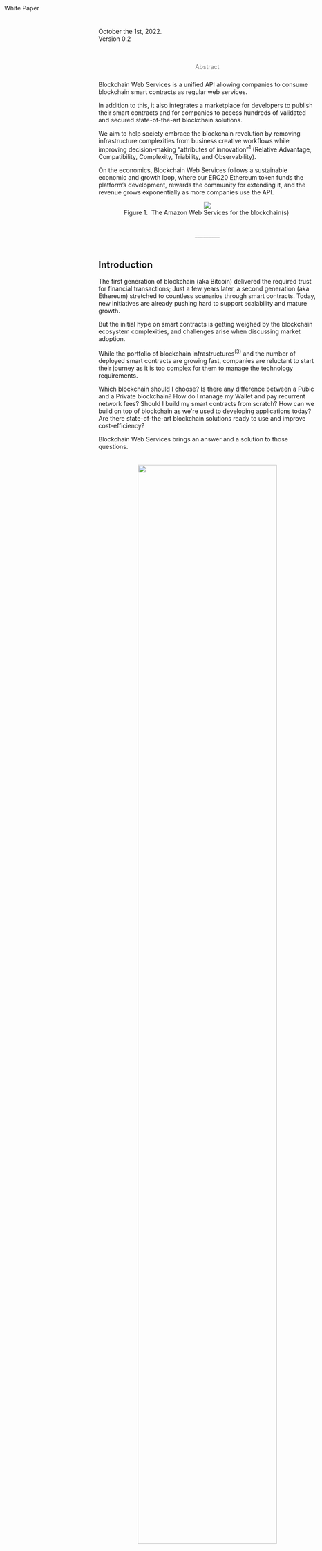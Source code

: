 <link rel="stylesheet" href="https://cdnjs.cloudflare.com/ajax/libs/highlight.js/11.4.0/styles/atom-one-dark.min.css">


<div style="position: fixed; top: 10px; left: 10px; border: 0;"> White Paper
</div>

October the 1st, 2022.
<br/>
Version 0.2<br/>
<br/><br/>

<p align="center" style="color:gray;padding-bottom:10px; ">Abstract</p>

Blockchain Web Services is a unified API allowing companies to consume blockchain smart contracts as regular web services.

In addition to this, it also integrates a marketplace for developers to publish their smart contracts and for companies to access hundreds of validated and secured state-of-the-art blockchain solutions. 

We aim to help society embrace the blockchain revolution by removing infrastructure complexities from business creative workflows while improving decision-making “attributes of innovation”<sup>1</sup> (Relative Advantage, Compatibility, Complexity, Triability, and Observability).

On the economics, Blockchain Web Services follows a sustainable economic and growth loop, where our ERC20 Ethereum token funds the platform’s development, rewards the community for extending it, and the revenue grows exponentially as more companies use the API.

<p align="center">
  <img src="img/BWS_HL_Components.svg"  /><br/>
  <span style="font-size:14px">Figure 1. <i class="fa-solid fa-quote-left"></i>&nbsp;The Amazon Web Services for the blockchain(s)&nbsp;<i class="fa-solid fa-quote-right"></i></span>
</p>

<p align="center" style="color:gray;padding-bottom:20px; padding-top:20px;">_________</p>

## Introduction

The first generation of blockchain (aka Bitcoin) delivered the required trust for financial transactions; Just a few years later, a second generation (aka Ethereum) stretched to countless scenarios through smart contracts. Today, new initiatives are already pushing hard to support scalability and mature growth.

But the initial hype on smart contracts is getting weighed by the blockchain ecosystem complexities, and challenges arise when discussing market adoption. 

While the portfolio of blockchain infrastructures<sup>(3)</sup> and the number of deployed smart contracts are growing fast, companies are reluctant to start their journey as it is too complex for them to manage the technology requirements. 

Which blockchain should I choose? Is there any difference between a Pubic and a Private blockchain? How do I manage my Wallet and pay recurrent network fees? Should I build my smart contracts from scratch? How can we build on top of blockchain as we're used to developing applications today? Are there state-of-the-art blockchain solutions ready to use and improve cost-efficiency? 

Blockchain Web Services brings an answer and a solution to those questions.

<p align="center" style="padding-bottom:10px; padding-top:20px;">
  <img style="padding-bottomn:5px;" src="img/Gartner_SmartContracts.svg" width="80%" /><br/>
  <span style="font-size:14px;">Figure 2. Gartner Hype Cycle for blockchain and Web3, 2022 <sup>(2)</sup>.</span>
</p>

## Problem Solving Proposition

To accelerate the smart contracts market adoption, we intend Blockchain Web Services to provide the following:

 <ul class="fa-ul">
  <li style="padding-bottom:10px;"><span class="fa-li"><i class="fa-regular fa-square-check"></i></span><strong>A unified API platform</strong> for developers and companies to call public blockchain smart contracts as easily as any web service they are already used to.</li>
  <li style="padding-bottom:10px;"><span class="fa-li"><i class="fa-regular fa-square-check"></i></span><strong>A marketplace</strong> for developers to extend the platform offering and for companies to find and consume smart contracts easily.</li>
  <li><span class="fa-li"><i class="fa-regular fa-square-check"></i></span><strong>Built-in smart contracts</strong> for the most demanded use cases (initial launch is planned to include database primitives — read and write data to the blockchain(s), NFT (Non-Fungible Tokens), data assets management smart contracts, and a supply chain solution to build auditable company workflows).</li> 
</ul>

<p align="center" style="padding-bottom:10px; padding-top:20px;">
  <img src="img/BWS_Overview_Circles.svg" width="30%" /><br/>
  <span style="font-size:14px">Figure 3. Blockchain Web Services</span>
</p>

### A Unified blockchain(s) API

APIs are the preferred technology for building applications, and for this reason the global API market size is expected to reach USD 14 billion by 2030 and was worth USD 2.4 billion in 2021.

<p align="center" style="padding-bottom:10px; padding-top:20px;">
  <img src="img/API_MarketSize.jpg" /><br/>
  <span style="font-size:14px">Figure 4. API Market Size and Forecast.</span>
</p>

We want that technology to also drive the growth of blockchain smart contracts and accelerate adoption, and we are building Blockchain Web Services API to fulfill the following principles:

 <ul class="fa-ul">
  <li style="padding-bottom:10px;"><span class="fa-li"><i class="fa-regular fa-square-check"></i></span>Consuming a smart contract should be as easy as calling any other web service (Figure 5).</li>
  <li style="padding-bottom:10px;"><span class="fa-li"><i class="fa-regular fa-square-check"></i></span>The same API interface should be used to call a smart contract in Ethereum, Polygon, Cardano, or any other supported blockchain.</li>
  <li style="padding-bottom:10px;"><span class="fa-li"><i class="fa-regular fa-square-check"></i></span>Executing Blockchain Web Services API calls should not require buying coins or tokens.</li> 
  <li><span class="fa-li"><i class="fa-regular fa-square-check"></i></span>The use of blockchain private wallets should only be required if it adds value to the solution proposal.</li> 
</ul>

<pre><code class="js">var parameters = {
  contract: "Ethereum.Database.Immutable",
  version: 2,
  network: "ropsten",
  operation: "insertBytes32",
  parameters: {
    key: "a-key",
    value: "Hello World!",
  },
};

$.ajax({
  method: "POST",
  url: "https://api.bws.ninja/v1/call",
  data: JSON.stringify(parameters),
  headers: {
    "Content-Type": "application/json",
    "X-Api-Key": "ExV0dDszQ8QgsTVnevddpbB8cUaAfPs432ntVF8g0",
  },
  dataType: "json",
  success: function (response) {
    console.log(response);
  },
  error: function (xhr, textStatus, errorThrown) {
    console.log(xhr);
  },
});</code></pre>
<p align="center">
<span style="font-size:14px">Figure 5. A Unified API Interface call example.</span>
</p>

#### Realtime Fees Trading

To execute smart contracts and write into blockchain, you need fuel<sup>5</sup>. This is a fee required to execute transactions, like the fee you pay when using your credit card to support the network. 

For example, if a company wants to use smart contracts to write its document’s signatures in the blockchain (to add transparency and trust), every smart contract signing call will require funds to be available to pay for the blockchain network fees (Figure 6). 

At some point, company developers will have to deal with employing a credit card or bank account to buy ETH recurrently and estimate how much gas they require at any time. 

<p align="center" style="padding-bottom:10px; padding-top:20px;">
  <img width="80%" src="img/Real-TimeFees4Customer.jpeg" /><br/>
  <span style="font-size:14px">Figure 6. Customers managing Fees to call smart contracts.</span>
</p>

Blockchain Web Services implements an innovative approach: our platform trades with any required funding in real-time, so users do not have to deal with it.

<p align="center" style="padding-bottom:10px; padding-top:20px;">
  <img width="80%" src="img/Real-TimeFees.jpeg" /><br/>
  <span style="font-size:14px">Figure 7. Fees trading and Blockchain Web Services token circular economy.</span>
</p>

Customers call the platform API as often as required, and pay a bill at the end of the period.

### A smart contract Marketplace Community

Blockchain communities are an essential element to driving continued growth.

When it comes to smart contracts, a unified approach from both developers as well as the companies looking for their services is essential in order for all parties to effectively grow and expand. It was in a recent article that Jack Dorsey, billionaire entrepreneur, said that it was the “network and community” behind cryptocurrency and blockchain projects which he sees as being the most crucial for advancement.

We incorporate a marketplace of smart contracts, where experienced blockchain developers will publish their work (and get a profit from it), and companies will find best-in-class solutions that are easy to use through our API approach.

<p align="center" style="padding-bottom:10px; padding-top:20px;">
  <img width="80%" src="img/Marketplace_Overview.jpeg" /><br/>
  <span style="font-size:14px">Figure 8. Blockchain Web Services Marketplace.</span>
</p>

## Utility Token

Our goal is to boost overall blockchain adoption, whereby trust and transparency are maximized in order of benefit the community in as many ways as possible. We are hopeful that the community will be able to be a big part of the journey with us going forward.

We propose Blockchain Web Services to rule a token operating under the following principles:

- A circular token economy should support sustained growth.

- We aim to work for the vision we are committed to — a massive increase in blockchain adoption< through companies, governments, and developers using our platform.

- The popularity of token dynamics' results from an increase in usage volume and real-world added value.

- We want the community to help, participate, fund, and get rewarded for promoting and extending the platform.

### Token Use Cases 

Blockchain Web Services has the following actors (as shown in Figure 9), 

-	Platform customers calling the API as part of their blockchain services offering.

-	smart contract developers and teams building new platform solutions (extending the API).

-	The platform team, whose objective is to develop the built-in solution APIs and engage the community.


<p align="center" style="padding-bottom:10px; padding-top:20px;">
  <img width="80%" src="img/UtilityToken_CircularEconomy.jpg" /><br/>
  <span style="font-size:14px">Figure 9. Utility token circular economy.</span>
</p>

In order to build a circular economy, BWS token will get utilized as follows:

-	Every API call consuming a smart contract will require a payment fee in our utility token (such fee will also get transparently managed by the platform).

-	Marketplace smart contract creators (developers) will get token rewards every time a platform customer consumes their solution.

-	The smart contract developer’ community will get funds to add innovative solutions to the platform.

-	Tokens will fund the development, launch, and growth of the platform.

### Tokenomics 

<strong>Token Name</strong> 

Blockchain Web Services

<strong>Token Symbol</strong>

BWS 

<strong>Token Type</strong> 

ERC-20

<strong>Total Supply</strong>

1.1 billion - deflationary, no minting of new tokens

<strong>Token Allocation</strong>

We intend to have tokens support the platform's sustained growth, and this is the reason most of the tokens are allocated to product development, which also includes marketing and consultancy activities, and network rewards.

<p align="center" style="padding-bottom:10px; padding-top:20px;">
  <img src="img/Token_Allocation.png" /><br/>
  <span style="font-size:14px">Figure 10. Token Allocation.</span>
</p>

<strong>Vesting Periods</strong>

The founder's allocation is subject to a one-year lockup post-network launch. After the lockup period ends, these tokens will vest monthly for another two years.

Early-stage investors have a nine-month lockup post-network launch. After the lockup period ends, these tokens will vest monthly for another six months.

<strong>Initial Sale Token Price</strong>

|  Seed |  Private |  Public |  
|---|---|---|
| $0.12  | $0.45  | $0.60  |  


<strong>Token Circular Loop</strong>

Tokens are bought for network usage and spent on network growth, creating a virtuous loop economy.

<p align="center" style="padding-bottom:10px; padding-top:20px;">
  <img src="img/Tokenomics_Loop.png" /><br/>
  <span style="font-size:14px">Figure 11. Tokenomics Health Loop.</span>
</p>


<p align="center" style="color:gray;padding-bottom:20px; padding-top:20px;">_________</p>

## <a name="roadmap"></a>Roadmap

### [Q1 2022] **BASE STATION** - <i class="fa-solid fa-check"></i>

- Define middleware architecture.
- Middleware implementation for account creation, funding credits and smart-contracts calling:
  - [bws.ninja backoffice](https://bws.ninja/)
- Initial API documentation:
  - [doc.bws.ninja](https://doc.bws.ninja/)
- Activate Stripe for customers to buy USD credits.
  - Setup for bws.ninja staging [staging.bws.ninja](https://staging.bws.ninja)

### [Q2 2022] **THE ROCKETS** - <i class="fa-solid fa-check"></i>

- Ropsten ~~mining~~ PoS (update 18/06/2022) for users to freely test BWS services.
  - ~~[BWS Ropsten Address mining](https://ropsten.etherscan.io/address/0x9089Db83F0590EC2eD01A5Eb4F8584Dd6F4bDaC7#mine)~~
  - [BWS Ropsten PoS](https://ropsten.beaconcha.in/validator/877c91d2376f731a0f621c7848c0cd9d0a2622e91d68922838ef6b4dd5d8256e46e86cf06f5979b32103ed706d0c70ed)
- First Blockchain Web Services Product Service:
  - Database: [Ethereum.Database](https://github.com/NachoColl/blockchain-web-services/tree/Ethereum.Database.Immutable/contracts/ethereum)
- Deploy [Ethereum.Database](https://doc.bws.ninja/#database) to:
  - Ethereum (ropsten + mainnet)
- BWS Database product service use-case demo:
  - [MegaLock.ninja](https://megalock.ninja) (ropsten)

### [Q3 2022] **COUNT DOWN** - <i class="fa-solid fa-check"></i>

- Payment Gateways partening
  - Setup Stripe payments gateway
  - Setup FTX.us partnership
- Implement Realtime Fees Trading
- Website initial iteration.
  - [bws.ninja](https://bws.ninja/) copy & design

### [Q4 2022] **IGNITION**

- Deploy [Ethereum.Database] to zkEVM / zkSync 2.0 to lower fees
- Define Tokenomics.

### [Qx 2023] **LAUNCH**

- Seed Funding Event
- From MVP to version 1.0
  - Built-in solutions for:
    - Supply Chain Management
    - Data Assets / AI Workflows Integration
- Blockchain Web Services ADOPTION growth plan threads:
  - **blockchain Consulting** to help businesses implement blockchain through Blockchain Web Services 
  - **smart contracts Marketplace** to involve smart contracts developers to add their solutions.


<script src="https://kit.fontawesome.com/ed4fd3e862.js" crossorigin="anonymous"></script>

<script src="https://cdnjs.cloudflare.com/ajax/libs/highlight.js/11.4.0/highlight.min.js"></script>
<script>hljs.highlightAll();</script>

<br/><br/><br/>

#### references

(1) Diffusion of Innovations - Everett M. Rogers

(2) Gartner Hype Cycle for blockchain and Web3, 2022 - Gartner Research - https://blogs.gartner.com/avivah-litan/2022/07/22/gartner-hype-cycle-for-blockchain-and-web3-2022/ 

(3) blockchain Layer 1 vs. Layer 2 Scaling Solutions - Binance Academy - https://academy.binance.com/en/articles/blockchain-layer-1-vs-layer-2-scaling-solutions

(4) smart contract best practices - Cardano Foundation - https://docs.cardano.org/plutus/sc-best-practices

(5) How Gas Fees Work on the Ethereum blockchain - JAKE FRANKENFIELD - www.investopedia.com/terms/g/gas-ethereum.asp
